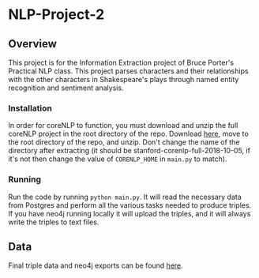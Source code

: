 # NLP-Project-2

## Overview
This project is for the Information Extraction project of Bruce
Porter's Practical NLP class.  This project parses characters and
their relationships with the other characters in Shakespeare's plays
through named entity recognition and sentiment analysis.

### Installation
In order for coreNLP to function, you must download and unzip the full coreNLP
project in the root directory of the repo. Download
[here](https://stanfordnlp.github.io/CoreNLP/index.html#download), move to the
root directory of the repo, and unzip. Don't change the name of the directory
after extracting (it should be stanford-corenlp-full-2018-10-05, if it's not
then change the value of `CORENLP_HOME` in `main.py` to match).

### Running
Run the code by running `python main.py`. It will read the necessary data from
Postgres and perform all the various tasks needed to produce triples. If you
have neo4j running locally it will upload the triples, and it will always write
the triples to text files.

## Data
Final triple data and neo4j exports can be found
[here](https://drive.google.com/drive/folders/1-3G1IvRMhPkRkBF80Nk0xV2Gax1ntGrk?usp=sharing).
